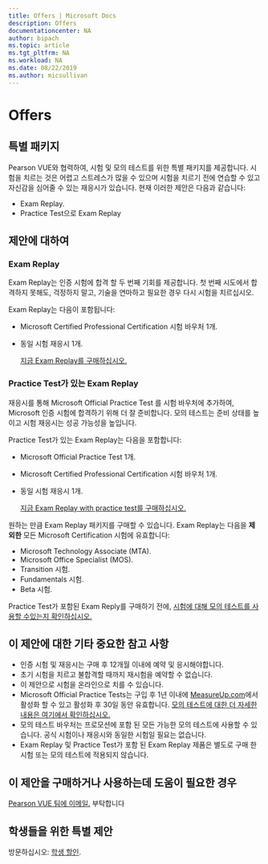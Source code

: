 ```yaml
---
title: Offers | Microsoft Docs
description: Offers
documentationcenter: NA
author: bipach
ms.topic: article
ms.tgt_pltfrm: NA
ms.workload: NA
ms.date: 08/22/2019
ms.author: micsullivan
---
```

# Offers

## 특별 패키지

Pearson VUE와 협력하여, 시험 및 모의 테스트를 위한 특별 패키지를 제공합니다. 시험을 치르는 것은 어렵고 스트레스가 많을 수 있으며 시험을 치르기 전에 연습할 수 있고 자신감을 심어줄 수 있는 재응시가 있습니다. 현재 이러한 제안은 다음과 같습니다:

- Exam Replay.
- Practice Test으로 Exam Replay

## 제안에 대하여

### Exam Replay

Exam Replay는 인증 시험에 합격 할 두 번째 기회를 제공합니다. 첫 번째 시도에서 합격하지 못해도, 걱정하지 말고, 기술을 연마하고 필요한 경우 다시 시험을 치르십시오. 

Exam Replay는 다음이 포함됩니다:

- Microsoft Certified Professional Certification 시험 바우처 1개.
- 동일 시험 재응시 1개.

  [지금 Exam Replay를 구매하십시오.](https://www.mindhub.com/p/Microsoft-Exam-Replay?utm_source=msftmarketing&utm_medium=msft_offers&utm_campaign=ExamReplayFY20&utm_term=ERFY20&utm_content=weblink3)

### Practice Test가 있는 Exam Replay 

재응시를 통해 Microsoft Official Practice Test 를 시험 바우처에 추가하여, Microsoft 인증 시험에 합격하기 위해 더 잘 준비합니다. 모의 테스트는 준비 상태를 높이고 시험 재응시는 성공 가능성을 높입니다. 

Practice Test가 있는 Exam Replay는 다음을 포함합니다:

- Microsoft Official Practice Test 1개.
- Microsoft Certified Professional Certification 시험 바우처 1개.
- 동일 시험 재응시 1개.

  [지금 Exam Replay with practice test를 구매하십시오.](https://www.mindhub.com/p/Microsoft-Exam-Replay-PT?utm_source=msftmarketing&utm_medium=msft_offers&utm_campaign=ExamReplayFY20&utm_term=ERFY20&utm_content=weblink)

원하는 만큼 Exam Replay 패키지를 구매할 수 있습니다. Exam Replay는 다음을 **제외한** 모든 Microsoft Certification 시험에 유효합니다:
- Microsoft Technology Associate (MTA).
- Microsoft Office Specialist (MOS).
- Transition 시험.
- Fundamentals 시험.
- Beta 시험.

Practice Test가 포함된 Exam Reply를 구매하기 전에, [시험에 대해 모의 테스트를 사용할 수있는지 확인하십시오.](https://www.mindhub.com/shop/microsoft?facetValueFilter=tenant~content-type%3Apractice-tests)

## 이 제안에 대한 기타 중요한 참고 사항

- 인증 시험 및 재응시는 구매 후 12개월 이내에 예약 및 응시해야합니다. 
- 초기 시험을 치르고 불합격할 때까지 재시험을 예약할 수 없습니다. 
- 이 제안으로 시험을 온라인으로 치를 수 있습니다.
- Microsoft Official Practice Tests는 구입 후 1년 이내에 [MeasureUp.com](https://www.measureup.com/)에서 활성화 할 수 있고 활성화 후 30일 동안 유효합니다. [모의 테스트에 대한 더 자세한 내용은 여기에서 확인하십시오.](https://home.pearsonvue.com/microsoft/practicetests)
- 모의 테스트 바우처는 프로모션에 포함 된 모든 가능한 모의 테스트에 사용할 수 있습니다. 공식 시험이나 재응시와 동일한 시험일 필요는 없습니다.
- Exam Replay 및 Practice Test가 포함 된 Exam Replay 제품은 별도로 구매 한 시험 또는 모의 테스트에 적용되지 않습니다.

## 이 제안을 구매하거나 사용하는데 도움이 필요한 경우
[Pearson VUE 팀에 이메일.](https://mindhub@pearson.com/) 부탁합니다

## 학생들을 위한 특별 제안
방문하십시오: [학생 할인](/learn/certifications/student-discounts).

